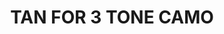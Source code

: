 ---
title: "TAN FOR 3 TONE CAMO"
price: 0 
desc: "Bez opisa"
img_path: "/assets/img/A.MIG-1510.jpg"
brand: AMMO
available: true
special_offer: false
new: false
soon: false
cat: "Weathering"
subcat: ""
subsubcat: "wet-filteri"
---